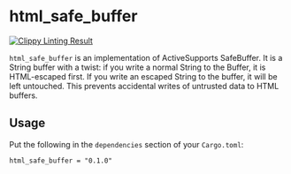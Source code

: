 # html\_safe\_buffer

[![Clippy Linting Result](http://clippy.bashy.io/github/skade/html_safe_buffer/master/badge.svg)](http://clippy.bashy.io/github/skade/html_safe_buffer/master/log)

`html_safe_buffer` is an implementation of ActiveSupports SafeBuffer. It is a String buffer with a twist: if you write a normal String to the Buffer, it is HTML-escaped first. If you write an escaped String to the buffer, it will be left untouched. This prevents accidental writes of untrusted data to HTML buffers.

## Usage

Put the following in the `dependencies` section of your `Cargo.toml`:

```
html_safe_buffer = "0.1.0"
```
